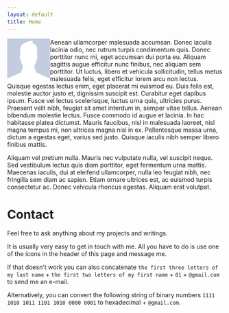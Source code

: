```yaml
---
layout: default
title: Home
---
```

<img align="left" width="100" height="100" src="assets/img/nopic.jpg">

Aenean ullamcorper malesuada accumsan. Donec iaculis lacinia odio, nec rutrum turpis condimentum quis. Donec porttitor nunc mi, eget accumsan dui porta eu. Aliquam sagittis augue efficitur nunc finibus, nec aliquam sem porttitor. Ut luctus, libero et vehicula sollicitudin, tellus metus malesuada felis, eget efficitur lorem arcu non lectus. Quisque egestas lectus enim, eget placerat mi euismod eu. Duis felis est, molestie auctor justo et, dignissim suscipit est. Curabitur eget dapibus ipsum. Fusce vel lectus scelerisque, luctus urna quis, ultricies purus. Praesent velit nibh, feugiat sit amet interdum in, semper vitae tellus. Aenean bibendum molestie lectus. Fusce commodo id augue et lacinia. In hac habitasse platea dictumst. Mauris faucibus, nisl in malesuada laoreet, nisl magna tempus mi, non ultrices magna nisl in ex. Pellentesque massa urna, dictum a egestas eget, varius sed justo. Quisque iaculis nibh semper libero finibus mattis.

Aliquam vel pretium nulla. Mauris nec vulputate nulla, vel suscipit neque. Sed vestibulum lectus quis diam porttitor, eget fermentum urna mattis. Maecenas iaculis, dui at eleifend ullamcorper, nulla leo feugiat nibh, nec fringilla sem diam ac sapien. Etiam ornare ultrices est, ac euismod turpis consectetur ac. Donec vehicula rhoncus egestas. Aliquam erat volutpat. 

# Contact

Feel free to ask anything about my projects and writings.

It is usually very easy to get in touch with me. All you have to do is use one of the icons in the header of this page and message me.

If that doesn't work you can also concatenate `the first three letters of my last name` + `the first two letters of my first name` + `01` + `@gmail.com` to send me an e-mail.

Alternatively, you can convert the following string of binary numbers `1111 1010 1011 1101 1010 0000 0001` to hexadecimal + `@gmail.com`.
